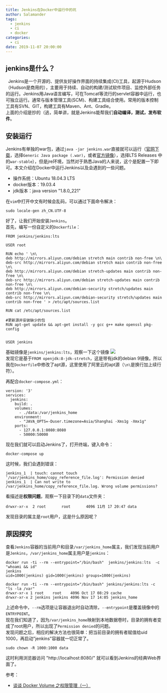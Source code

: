 ```yaml
---
title: Jenkins在Docker中运行中的坑
author: Salamander
tags:
  - jenkins
  - ci
  - docker
categories:
  - ci
date: 2019-11-07 20:00:00
---
```

## jenkins是什么？
  Jenkins是一个开源的、提供友好操作界面的持续集成(CI)工具，起源于Hudson（Hudson是商用的），主要用于持续、自动的构建/测试软件项目、监控外部任务的运行。Jenkins用Java语言编写，可在Tomcat等流行的servlet容器中运行，也可独立运行。通常与版本管理工具(SCM)、构建工具结合使用。常用的版本控制工具有SVN、GIT，构建工具有Maven、Ant、Gradle。  
上面的介绍是抄的（逃，简单讲，就是Jenkins能帮我们**自动编译，测试，发布软件**。

<!-- more -->


## 安装运行
Jenkins有单独的war包，通过`java -jar jenkins.war`直接就可以运行（[官网下载](https://jenkins.io/zh/download/)，选择`Generic Java package (.war)`，或者[官方镜像](http://mirrors.jenkins.io/)），选择LTS Releases	中的`war-stable`），但是jre环境，当然对于熟悉Java的人来说，这个是配置一下即可。本文介绍在Docker中运行Jenkins以及会遇到的一些问题。  
* 操作系统：Ubuntu 18.04.3 LTS
* docker版本：19.03.4
* jdk版本：java version "1.8.0_221"

在`vim`中打开中文有时候会乱码，可以通过下面命令解决：
```
sudo locale-gen zh_CN.UTF-8
```
好了，让我们开始安装`Jenkins`。  
首先，编写一份自定义的`Dockerfile`：
```
FROM jenkins/jenkins:lts

USER root

RUN echo ' \n\
deb http://mirrors.aliyun.com/debian stretch main contrib non-free \n\
deb-src http://mirrors.aliyun.com/debian stretch main contrib non-free \n\
deb http://mirrors.aliyun.com/debian stretch-updates main contrib non-free \n\
deb-src http://mirrors.aliyun.com/debian stretch-updates main contrib non-free \n\
deb http://mirrors.aliyun.com/debian-security stretch/updates main contrib non-free \n\
deb-src http://mirrors.aliyun.com/debian-security stretch/updates main contrib non-free ' > /etc/apt/sources.list

RUN cat /etc/apt/sources.list

#更新源并安装缺少的包
RUN apt-get update && apt-get install -y gcc g++ make openssl pkg-config


USER jenkins
```
基础镜像是`jenkins/jenkins:lts`，观察一下这个镜像
![](https://s2.ax1x.com/2019/11/07/MAz11g.png)  
发现它是基于`FROM openjdk:8-jdk-stretch`，这是带有jdk的debian 9镜像。所以我在`Dockerfile`中修改了apt源，这里使用了阿里云的apt源（`\n\`是换行加上续行符）。

再配合`docker-compose.yml`：
```
version: '3'
services:
  jenkins:
    build: .
    volumes:
      - ./data:/var/jenkins_home
    environment:
      - "JAVA_OPTS=-Duser.timezone=Asia/Shanghai -Xms1g -Xmx1g"
    ports: 
      - 127.0.0.1:8080:8080
      - 50000:50000
```
现在我们就可以启动Jenkins了，打开终端，键入命令：
```
docker-compose up
```
这时候，我们会遇到错误：
```
jenkins_1  | touch: cannot touch '/var/jenkins_home/copy_reference_file.log': Permission denied
jenkins_1  | Can not write to /var/jenkins_home/copy_reference_file.log. Wrong volume permissions?
```
看描述是**权限问题**，观察一下目录下的`data`文件夹：
```
drwxr-xr-x  2 root       root       4096 11月 17 20:47 data
```
发现目录的属主是`root`用户，这是什么原因呢？

## 原因探究
查看`Jenkins`容器的当前用户和目录`/var/jenkins_home`属主，我们发现当前用户是`Jenkins`，`/var/jenkins_home`属主用户是`jenkins`：
```
docker run -ti --rm --entrypoint="/bin/bash"  jenkins/jenkins:lts  -c "whoami && id"
jenkins
uid=1000(jenkins) gid=1000(jenkins) groups=1000(jenkins)

docker run -ti --rm --entrypoint="/bin/bash" jenkins/jenkins:lts -c "ls -la /var"
drwxr-xr-x 1 root    root    4096 Oct 17 08:29 cache
drwxr-xr-x 2 jenkins jenkins 4096 Nov 17 14:05 jenkins_home

```
上述命令中，`--rm`选项是让容器退出时自动清除，`--entrypoint`是覆盖镜像中的`ENTRYPOINT`。  
现在我们知道了，因为`/var/jenkins_home`映射到本地数据卷时，目录的拥有者变成了root用户，所以出现了`Permission denied`的问题。  
发现问题之后，相应的解决方法也很简单：把当前目录的拥有者赋值给uid 1000，再启动"jenkins"容器就一切正常了。
```
sudo chown -R 1000:1000 data
```
这时利用浏览器访问 "http://localhost:8080/" 就可以看到Jenkins的经典Web界面了。




参考：
* [谈谈 Docker Volume 之权限管理（一）](https://yq.aliyun.com/articles/53990)